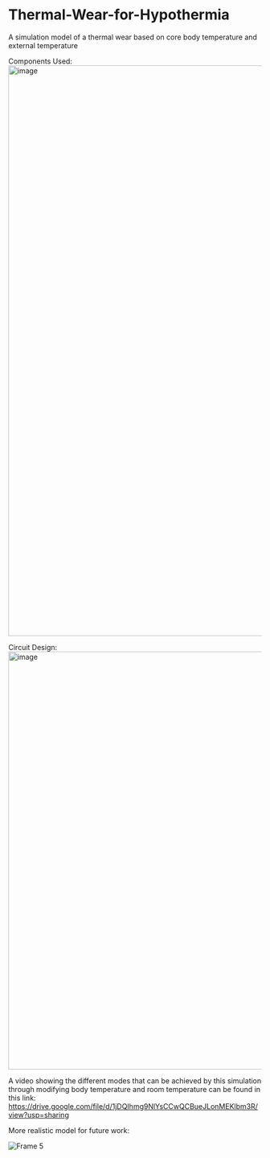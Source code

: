 # Thermal-Wear-for-Hypothermia
A simulation model of a thermal wear based on core body temperature and external temperature

Components Used:
<img width="1136" alt="image" src="https://github.com/Deepikaa255/Thermal-Wear-for-Hypothermia/assets/100844703/c23d036b-b56d-4784-a186-4270ba3d2cdd">

Circuit Design:
<img width="832" alt="image" src="https://github.com/Deepikaa255/Thermal-Wear-for-Hypothermia/assets/100844703/0ed62bd5-1f00-45a0-8e9e-36863268ed85">

A video showing the different modes that can be achieved by this simulation through modifying body temperature and room temperature can be found in this link:
https://drive.google.com/file/d/1jDQIhmg9NlYsCCwQCBueJLonMEKlbm3R/view?usp=sharing

More realistic model for future work:

![Frame 5](https://github.com/Deepikaa255/Thermal-Wear-for-Hypothermia/assets/100844703/98240afd-a2e6-4ef6-8acd-a4105782656d)


